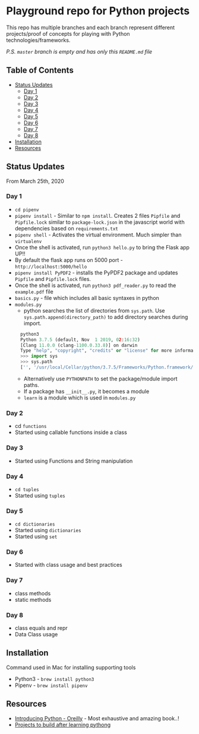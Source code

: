 # Playground repo for Python projects
This repo has multiple branches and each branch represent different projects/proof of concepts for playing with Python technologies/frameworks.

_P.S. `master` branch is empty and has only this `README.md` file_

## Table of Contents
- [Status Updates](#status-updates)
    - [Day 1](#day-1)
    - [Day 2](#day-2)
    - [Day 3](#day-3)
    - [Day 4](#day-4)
    - [Day 5](#day-5)
    - [Day 6](#day-6)
    - [Day 7](#day-7)
    - [Day 8](#day-8)
- [Installation](#installation)
- [Resources](#resources)

## Status Updates
From March 25th, 2020

### Day 1
- `cd pipenv`
- `pipenv install` - Similar to `npm install`. Creates 2 files `Pipfile` and `Pipfile.lock` similar to `package-lock.json` in the javascript world with dependencies based on `requirements.txt`
- `pipenv shell` - Activates the virtual environment. Much simpler than `virtualenv`
- Once the shell is activated, run `python3 hello.py` to bring the Flask app UP!!
- By default the flask app runs on 5000 port - `http://localhost:5000/hello`
- `pipenv install PyPDF2` - installs the PyPDF2 package and updates `Pipfile` and `Pipfile.lock` files.
- Once the shell is activated, run `python3 pdf_reader.py` to read the `example.pdf` file
- `basics.py` - file which includes all basic syntaxes in python
- `modules.py` 
    - python searches the list of directories from `sys.path`. Use `sys.path.append(directory_path)` to add directory searches during import.
  ```python
    python3          
    Python 3.7.5 (default, Nov  1 2019, 02:16:32) 
    [Clang 11.0.0 (clang-1100.0.33.8)] on darwin
    Type "help", "copyright", "credits" or "license" for more information.
    >>> import sys
    >>> sys.path
    ['', '/usr/local/Cellar/python/3.7.5/Frameworks/Python.framework/Versions/3.7/lib/python37.zip', '/usr/local/Cellar/python/3.7.5/Frameworks/Python.framework/Versions/3.7/lib/python3.7', '/usr/local/Cellar/python/3.7.5/Frameworks/Python.framework/Versions/3.7/lib/python3.7/lib-dynload', '/usr/local/lib/python3.7/site-packages']
  ```
    - Alternatively use `PYTHONPATH` to set the package/module import paths.
    - If a package has `__init__.py`, it becomes a module
    - `learn` is a module which is used in `modules.py`

### Day 2
  - cd `functions`
  - Started using callable functions inside a class

### Day 3
  - Started using Functions and String manipulation

### Day 4
  - `cd tuples`
  - Started using `tuples`

### Day 5
  - `cd dictionaries`
  - Started using `dictionaries`
  - Started using `set`

### Day 6
 - Started with class usage and best practices
 
### Day 7
 - class methods
 - static methods

### Day 8
 - class equals and repr
 - Data Class usage

## Installation
Command used in Mac for installing supporting tools
- Python3 - `brew install python3`
- Pipenv - `brew install pipenv`

## Resources
- [Introducing Python - Oreilly](https://learning.oreilly.com/library/view/introducing-python-2nd) - Most exhaustive and amazing book..!
- [Projects to build after learning pythong](https://medium.com/javarevisited/8-projects-you-can-buil-to-learn-python-in-2020-251dd5350d56)
